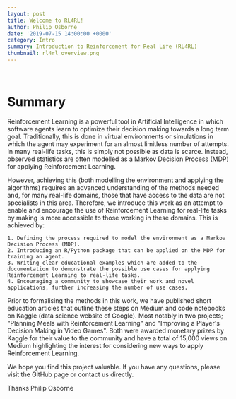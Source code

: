 ```yaml
---
layout: post
title: Welcome to RL4RL!
author: Philip Osborne
date: '2019-07-15 14:00:00 +0000'
category: Intro
summary: Introduction to Reinforcement for Real Life (RL4RL)
thumbnail: rl4rl_overview.png
---
```


&nbsp;

# Summary

Reinforcement Learning is a powerful tool in Artificial Intelligence in which software agents learn to optimize their decision making towards a long term goal. Traditionally, this is done in virtual environments or simulations in which the agent may experiment for an almost limitless number of attempts. In many real-life tasks, this is simply not possible as data is scarce. Instead, observed statistics are often modelled as a Markov Decision Process (MDP) for applying Reinforcement Learning.
 
 However, achieving this (both modelling the environment and applying the algorithms) requires an advanced understanding of the methods needed and, for many real-life domains, those that have access to the data are not specialists in this area. Therefore, we introduce this work as an attempt to enable and encourage the use of Reinforcement Learning for real-life tasks by making is more accessible to those working in these domains. This is achieved by:
 
    1. Defining the process required to model the environment as a Markov Decision Process (MDP).
    2. Introducing an R/Python package that can be applied on the MDP for training an agent.
    3. Writing clear educational examples which are added to the documentation to demonstrate the possible use cases for applying Reinforcement Learning to real-life tasks.
    4. Encouraging a community to showcase their work and novel applications, further increasing the number of use cases. 
    
Prior to formalising the methods in this work, we have published short education articles that outline these steps on Medium and code notebooks on Kaggle (data science website of Google). Most notably in two projects; "Planning Meals with Reinforcement Learning" and "Improving a Player's Decision Making in Video Games". Both were awarded monetary prizes by Kaggle for their value to the community and have a total of 15,000 views on Medium highlighting the interest for considering new ways to apply Reinforcement Learning. 

We hope you find this project valuable. If you have any questions, please visit the GitHub page or contact us directly.

Thanks
Philip Osborne
